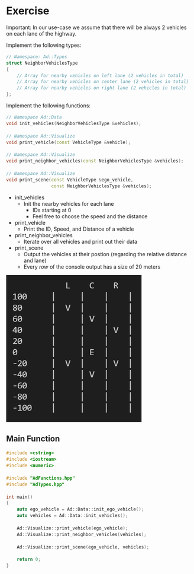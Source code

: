 # Exercise

Important: In our use-case we assume that there will be always 2 vehicles on each lane of the highway.

Implement the following types:

```cpp
// Namespace: Ad::Types
struct NeighborVehiclesType
{
    // Array for nearby vehicles on left lane (2 vehicles in total)
    // Array for nearby vehicles on center lane (2 vehicles in total)
    // Array for nearby vehicles on right lane (2 vehicles in total)
};
```

Implement the following functions:

```cpp
// Namespace Ad::Data
void init_vehicles(NeighborVehiclesType &vehicles);

// Namespace Ad::Visualize
void print_vehicle(const VehicleType &vehicle);

// Namespace Ad::Visualize
void print_neighbor_vehicles(const NeighborVehiclesType &vehicles);

// Namespace Ad::Visualize
void print_scene(const VehicleType &ego_vehicle,
                 const NeighborVehiclesType &vehicles);
```

- init_vehicles
  - Init the nearby vehicles for each lane
    - IDs starting at 0
    - Feel free to choose the speed and the distance
- print_vehicle
  - Print the ID, Speed, and Distance of a vehicle
- print_neighbor_vehicles
  - Iterate over all vehicles and print out their data
- print_scene
  - Output the vehicles at their postion (regarding the relative distance and lane)
  - Every *row* of the console output has a size of 20 meters

![vehicle](../../media/vehicle.png)

## Main Function

```cpp
#include <cstring>
#include <iostream>
#include <numeric>

#include "AdFunctions.hpp"
#include "AdTypes.hpp"

int main()
{
    auto ego_vehicle = Ad::Data::init_ego_vehicle();
    auto vehicles = Ad::Data::init_vehicles();

    Ad::Visualize::print_vehicle(ego_vehicle);
    Ad::Visualize::print_neighbor_vehicles(vehicles);

    Ad::Visualize::print_scene(ego_vehicle, vehicles);

    return 0;
}
```
